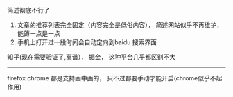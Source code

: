 简述彻底不行了

1. 文章的推荐列表完全固定（内容完全是低俗内容）， 简述网站似乎不再维护，能薅一点是一点
2. 手机上打开过一段时间会自动定向到baidu 搜索界面

知乎(现在需要验证了,离谱）， 掘金， 这种平台几乎都区别不大

--- 

firefox chrome 都是支持画中画的， 只不过都要手动才能开启(chrome似乎不起作用)